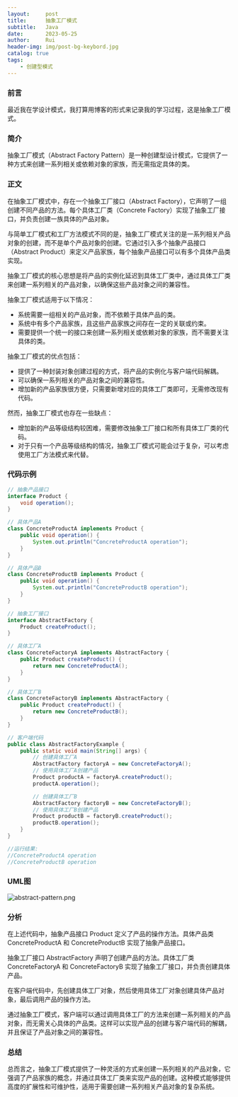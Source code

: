 ```yaml
---
layout:     post
title:      抽象工厂模式
subtitle:   Java
date:       2023-05-25
author:     Rui
header-img: img/post-bg-keybord.jpg
catalog: true
tags:
    - 创建型模式
---
```

### 前言
最近我在学设计模式，我打算用博客的形式来记录我的学习过程，这是抽象工厂模式。
### 简介
抽象工厂模式（Abstract Factory Pattern）是一种创建型设计模式，它提供了一种方式来创建一系列相关或依赖对象的家族，而无需指定具体的类。
### 正文

在抽象工厂模式中，存在一个抽象工厂接口（Abstract Factory），它声明了一组创建不同产品的方法。每个具体工厂类（Concrete Factory）实现了抽象工厂接口，并负责创建一族具体的产品对象。

与简单工厂模式和工厂方法模式不同的是，抽象工厂模式关注的是一系列相关产品对象的创建，而不是单个产品对象的创建。它通过引入多个抽象产品接口（Abstract Product）来定义产品家族，每个抽象产品接口可以有多个具体产品类实现。

抽象工厂模式的核心思想是将产品的实例化延迟到具体工厂类中，通过具体工厂类来创建一系列相关的产品对象，以确保这些产品对象之间的兼容性。

抽象工厂模式适用于以下情况：
- 系统需要一组相关的产品对象，而不依赖于具体产品的类。
- 系统中有多个产品家族，且这些产品家族之间存在一定的关联或约束。
- 需要提供一个统一的接口来创建一系列相关或依赖对象的家族，而不需要关注具体的类。

抽象工厂模式的优点包括：
- 提供了一种封装对象创建过程的方式，将产品的实例化与客户端代码解耦。
- 可以确保一系列相关的产品对象之间的兼容性。
- 增加新的产品家族很方便，只需要新增对应的具体工厂类即可，无需修改现有代码。

然而，抽象工厂模式也存在一些缺点：
- 增加新的产品等级结构较困难，需要修改抽象工厂接口和所有具体工厂类的代码。
- 对于只有一个产品等级结构的情况，抽象工厂模式可能会过于复杂，可以考虑使用工厂方法模式来代替。

### 代码示例
```java
// 抽象产品接口
interface Product {
    void operation();
}

// 具体产品A
class ConcreteProductA implements Product {
    public void operation() {
        System.out.println("ConcreteProductA operation");
    }
}

// 具体产品B
class ConcreteProductB implements Product {
    public void operation() {
        System.out.println("ConcreteProductB operation");
    }
}

// 抽象工厂接口
interface AbstractFactory {
    Product createProduct();
}

// 具体工厂A
class ConcreteFactoryA implements AbstractFactory {
    public Product createProduct() {
        return new ConcreteProductA();
    }
}

// 具体工厂B
class ConcreteFactoryB implements AbstractFactory {
    public Product createProduct() {
        return new ConcreteProductB();
    }
}

// 客户端代码
public class AbstractFactoryExample {
    public static void main(String[] args) {
        // 创建具体工厂A
        AbstractFactory factoryA = new ConcreteFactoryA();
        // 使用具体工厂A创建产品
        Product productA = factoryA.createProduct();
        productA.operation();

        // 创建具体工厂B
        AbstractFactory factoryB = new ConcreteFactoryB();
        // 使用具体工厂B创建产品
        Product productB = factoryB.createProduct();
        productB.operation();
    }
}

//运行结果:
//ConcreteProductA operation
//ConcreteProductB operation


```
### UML图
![abstract-pattern.png](https://i.postimg.cc/VsWnqwd7/abstract-pattern.png)

### 分析
在上述代码中，抽象产品接口 Product 定义了产品的操作方法。具体产品类 ConcreteProductA 和 ConcreteProductB 实现了抽象产品接口。

抽象工厂接口 AbstractFactory 声明了创建产品的方法。具体工厂类 ConcreteFactoryA 和 ConcreteFactoryB 实现了抽象工厂接口，并负责创建具体产品。

在客户端代码中，先创建具体工厂对象，然后使用具体工厂对象创建具体产品对象，最后调用产品的操作方法。

通过抽象工厂模式，客户端可以通过调用具体工厂的方法来创建一系列相关的产品对象，而无需关心具体的产品类。这样可以实现产品的创建与客户端代码的解耦，并且保证了产品对象之间的兼容性。
### 总结
总而言之，抽象工厂模式提供了一种灵活的方式来创建一系列相关的产品对象，它强调了产品家族的概念，并通过具体工厂类来实现产品的创建。这种模式能够提供高度的扩展性和可维护性，适用于需要创建一系列相关产品对象的复杂系统。